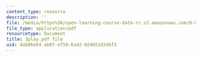 ```yaml
---
content_type: resource
description: ''
file: /media/https%3A/open-learning-course-data-rc.s3.amazonaws.com/8-04-quantum-physics-i-spring-2016/4ab86eb4ab8fef506a42024651d24bf3_WR88_Vzfcx4.pdf
file_type: application/pdf
resourcetype: Document
title: 3play pdf file
uid: 4ab86eb4-ab8f-ef50-6a42-024651d24bf3
---
```

